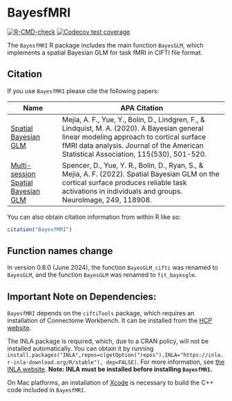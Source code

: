 
<!-- README.md is generated from README.Rmd. Please edit that file -->

# BayesfMRI

<!-- badges: start -->

[![R-CMD-check](https://github.com/mandymejia/BayesfMRI/workflows/R-CMD-check/badge.svg)](https://github.com/mandymejia/BayesfMRI/actions)
[![Codecov test
coverage](https://codecov.io/gh/mandymejia/BayesfMRI/branch/master/graph/badge.svg)](https://app.codecov.io/gh/mandymejia/BayesfMRI?branch=master)
<!-- badges: end -->

The `BayesfMRI` R package includes the main function `BayesGLM`, which
implements a spatial Bayesian GLM for task fMRI in CIFTI file format. 

<!-- * `BayesGLM_vol` - implements `BayesGLM` on NIFTI subcortical voxel fMRI data -->

## Citation

If you use `BayesfMRI` please cite the following papers:

| Name                                                                                   | APA Citation                                                                                                                                                                                                                       |
|----------------------------------------------------------------------------------------|------------------------------------------------------------------------------------------------------------------------------------------------------------------------------------------------------------------------------------|
| [Spatial Bayesian GLM](https://doi.org/10.1080/01621459.2019.1611582)                  | Mejia, A. F., Yue, Y., Bolin, D., Lindgren, F., & Lindquist, M. A. (2020). A Bayesian general linear modeling approach to cortical surface fMRI data analysis. Journal of the American Statistical Association, 115(530), 501-520. |
| [Multi-session Spatial Bayesian GLM](https://doi.org/10.1016/j.neuroimage.2022.118908) | Spencer, D., Yue, Y. R., Bolin, D., Ryan, S., & Mejia, A. F. (2022). Spatial Bayesian GLM on the cortical surface produces reliable task activations in individuals and groups. NeuroImage, 249, 118908.                           |

You can also obtain citation information from within R like so:

``` r
citation("BayesfMRI")
```

## Function names change

In version 0.8.0 (June 2024), the function `BayesGLM_cifti` was renamed to
`BayesGLM`, and the function `BayesGLM` was renamed to `fit_bayesglm`.

## Important Note on Dependencies:

`BayesfMRI` depends on the `ciftiTools` package, which requires an
installation of Connectome Workbench. It can be installed from the [HCP
website](https://www.humanconnectome.org/software/get-connectome-workbench).

<!-- By default, the spatial Bayesian model in `BayesGLM` is implemented using an expectation-maximization algorithm written in C++. To instead use the INLA package, set `EM=FALSE`. The INLA package will be required, as well as an INLA-PARDISO license for computational efficiency. -->

The INLA package is required, which, due to a CRAN policy, will not be
installed automatically. You can obtain it by running
`install.packages("INLA",repos=c(getOption("repos"),INLA="https://inla.r-inla-download.org/R/stable"), dep=FALSE)`.
For more information, see [the INLA
website](https://www.r-inla.org/download-install). **Note: INLA must be
installed before installing `BayesfMRI`.**

On Mac platforms, an installation of
[Xcode](https://mac.r-project.org/tools/) is necessary to build the C++
code included in `BayesfMRI`.

<!--An INLA-PARDISO license is also required for computational efficiency.  To obtain an INLA-PARDISO license, run `inla.pardiso()` in R after running `library(INLA)`. Once you obtain a license, point to it using `INLA::inla.setOption(pardiso.license = "pardiso.lic")` followed by `INLA::inla.pardiso.check()` to ensure that PARDISO is successfully installed and running. 
-->
